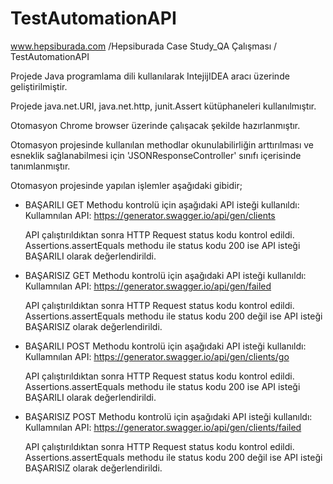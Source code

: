 # TestAutomationAPI
www.hepsiburada.com /Hepsiburada Case Study_QA Çalışması / TestAutomationAPI

Projede Java programlama dili kullanılarak IntejijIDEA aracı üzerinde geliştirilmiştir.

Projede java.net.URI, java.net.http, junit.Assert kütüphaneleri kullanılmıştır.

Otomasyon Chrome browser üzerinde çalışacak şekilde hazırlanmıştır.

Otomasyon projesinde kullanılan methodlar okunulabilirliğin arttırılması ve  esneklik  sağlanabilmesi  için  'JSONResponseController'  sınıfı  içerisinde tanımlanmıştır.

Otomasyon projesinde yapılan işlemler aşağıdaki gibidir;

* BAŞARILI GET Methodu kontrolü için aşağıdaki API isteği kullanıldı:
  Kullamnılan API: https://generator.swagger.io/api/gen/clients

  API çalıştırıldıktan sonra HTTP Request status kodu kontrol edildi. 
  Assertions.assertEquals methodu ile status kodu 200 ise API isteği BAŞARILI olarak değerlendirildi.

* BAŞARISIZ GET Methodu kontrolü için aşağıdaki API isteği kullanıldı:
  Kullamnılan API: https://generator.swagger.io/api/gen/failed

  API çalıştırıldıktan sonra HTTP Request status kodu kontrol edildi.
  Assertions.assertEquals methodu ile status kodu 200 değil ise API isteği BAŞARISIZ olarak değerlendirildi.

* BAŞARILI POST Methodu kontrolü için aşağıdaki API isteği kullanıldı:
  Kullamnılan API: https://generator.swagger.io/api/gen/clients/go

  API çalıştırıldıktan sonra HTTP Request status kodu kontrol edildi.
  Assertions.assertEquals methodu ile status kodu 200 ise API isteği BAŞARILI olarak değerlendirildi.

* BAŞARISIZ POST Methodu kontrolü için aşağıdaki API isteği kullanıldı:
  Kullamnılan API: https://generator.swagger.io/api/gen/clients/failed

  API çalıştırıldıktan sonra HTTP Request status kodu kontrol edildi.
  Assertions.assertEquals methodu ile status kodu 200 değil ise API isteği BAŞARISIZ olarak değerlendirildi.

